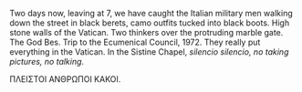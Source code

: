Two days now, leaving at 7, we have caught the Italian military men walking down the street in black berets, camo outfits tucked into black boots. High stone walls of the Vatican. Two thinkers over the protruding marble gate. The God Bes. Trip to the Ecumenical Council, 1972\. They really put everything in the Vatican. In the Sistine Chapel, *silencio silencio, no taking pictures, no talking*. 

ΠΛΕΙΣΤΟΙ ΑΝΘΡΩΠΟΙ ΚΑΚΟΙ.
